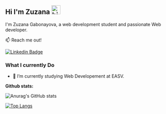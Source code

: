 ##  Hi I'm Zuzana <img src="https://user-images.githubusercontent.com/1303154/88677602-1635ba80-d120-11ea-84d8-d263ba5fc3c0.gif" width="28px" height="28px" alt="hi">

I'm Zuzana Gabonayova, a web development student and passionate Web developer. 

:mailbox: Reach me out!

[![Linkedin Badge](https://img.shields.io/badge/-Zuzana-0e76a8?style=flat&labelColor=0e76a8&logo=linkedin&logoColor=white)](https://www.linkedin.com/in/zuzanagabonayova/)

### What I currently Do

- 🔭 I’m currently studying Web Developement at EASV.


<p><strong>Github stats:</strong></p>

![Anurag's GitHub stats](https://github-readme-stats.vercel.app/api?username=sspangsberg&count_private=true&theme=radical)

[![Top Langs](https://github-readme-stats.vercel.app/api/top-langs/?username=sspangsberg&theme=radical)](https://github.com/anuraghazra/github-readme-stats)
